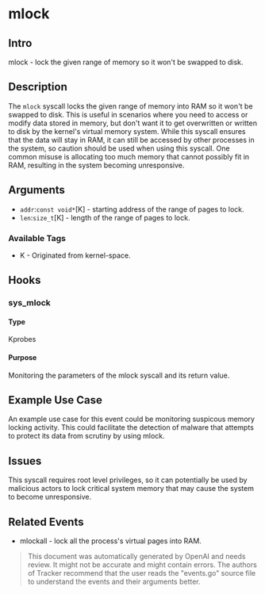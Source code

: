 
# mlock

## Intro
mlock - lock the given range of memory so it won't be swapped to disk.

## Description
The `mlock` syscall locks the given range of memory into RAM so it won't be swapped to disk. This is useful in scenarios where you need to access or modify data stored in memory, but don't want it to get overwritten or written to disk by the kernel's virtual memory system. While this syscall ensures that the data will stay in RAM, it can still be accessed by other processes in the system, so caution should be used when using this syscall. One common misuse is allocating too much memory that cannot possibly fit in RAM, resulting in the system becoming unresponsive.

## Arguments
* `addr`:`const void*`[K] - starting address of the range of pages to lock.
* `len`:`size_t`[K] - length of the range of pages to lock.

### Available Tags
* K - Originated from kernel-space.

## Hooks
### sys_mlock
#### Type
Kprobes
#### Purpose
Monitoring the parameters of the mlock syscall and its return value.

## Example Use Case
An example use case for this event could be monitoring suspicous memory locking activity. This could facilitate the detection of malware that attempts to protect its data from scrutiny by using mlock.

## Issues
This syscall requires root level privileges, so it can potentially be used by malicious actors to lock critical system memory that may cause the system to become unresponsive.

## Related Events
* mlockall - lock all the process's virtual pages into RAM.

> This document was automatically generated by OpenAI and needs review. It might
> not be accurate and might contain errors. The authors of Tracker recommend that
> the user reads the "events.go" source file to understand the events and their
> arguments better.
